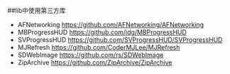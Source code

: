 ##lib中使用第三方库

- AFNetworking  <https://github.com/AFNetworking/AFNetworking>
- MBProgressHUD <https://github.com/jdg/MBProgressHUD>
- SVProgressHUD <https://github.com/SVProgressHUD/SVProgressHUD>
- MJRefresh <https://github.com/CoderMJLee/MJRefresh>
- SDWebImage  <https://github.com/rs/SDWebImage>
- ZipArchive <https://github.com/ZipArchive/ZipArchive>
